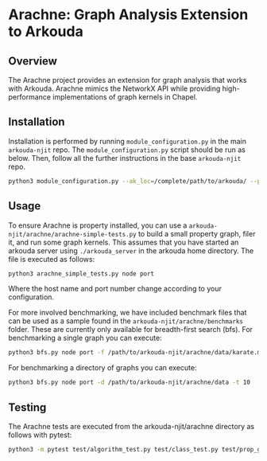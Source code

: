 # Arachne: Graph Analysis Extension to Arkouda

## Overview
The Arachne project provides an extension for graph analysis that works with Arkouda. Arachne mimics the NetworkX API while providing high-performance implementations of graph kernels in Chapel. 

## Installation
Installation is performed by running `module_configuration.py` in the main `arkouda-njit` repo. The `module_configuration.py` script should be run as below. Then, follow all the further instructions in the base `arkouda-njit` repo. 

```bash
python3 module_configuration.py --ak_loc=/complete/path/to/arkouda/ --pkg_path=/complete/path/to/arkouda-njit/arachne/
```

## Usage
To ensure Arachne is property installed, you can use a `arkouda-njit/arachne/arachne-simple-tests.py` to build a small property graph, filer it, and run some graph kernels. This assumes that you have started an arkouda server using `./arkouda_server` in the arkouda home directory. The file is executed as follows:
```bash
python3 arachne_simple_tests.py node port
```
Where the host name and port number change according to your configuration.

For more involved benchmarking, we have included benchmark files that can be used as a sample found in the `arkouda-njit/arachne/benchmarks` folder. These are currently only available for breadth-first search (bfs). For benchmarking a single graph you can execute: 
```bash
python3 bfs.py node port -f /path/to/arkouda-njit/arachne/data/karate.mtx -t 10
```

For benchmarking a directory of graphs you can execute: 
```bash
python3 bfs.py node port -d /path/to/arkouda-njit/arachne/data -t 10
```

## Testing
The Arachne tests are executed from the arkouda-njit/arachne directory as follows with pytest:
```bash
python3 -m pytest test/algorithm_test.py test/class_test.py test/prop_graph_test.py test/reading_test.py
```
